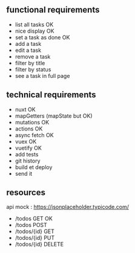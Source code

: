## functional requirements

+ list all tasks OK
+ nice display OK
+ set a task as done OK
+ add a task
+ edit a task
+ remove a task
+ filter by title
+ filter by status
+ see a task in full page

## technical requirements

+ nuxt OK
+ mapGetters (mapState but OK)
+ mutations OK
+ actions OK
+ async fetch OK
+ vuex OK
+ vuetify OK
+ add tests
+ git history
+ build et deploy
+ send it

## resources

api mock : https://jsonplaceholder.typicode.com/

- /todos GET OK
- /todos POST
- /todos/{id} GET
- /todos/{id} PUT
- /todos/{id} DELETE